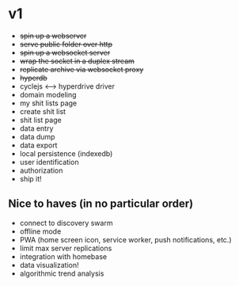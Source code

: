  # v1
  
 * ~~spin up a webserver~~
 * ~~serve public folder over http~~
 * ~~spin up a websocket server~~
 * ~~wrap the socket in a duplex stream~~
 * ~~replicate archive via websocket proxy~~
 * ~~hyperdb~~
 * cyclejs <--> hyperdrive driver
 * domain modeling
 * my shit lists page
 * create shit list
 * shit list page
 * data entry
 * data dump
 * data export
 * local persistence (indexedb)
 * user identification
 * authorization
 * ship it!

 ## Nice to haves (in no particular order)

 * connect to discovery swarm
 * offline mode
 * PWA (home screen icon, service worker, push notifications, etc.)
 * limit max server replications
 * integration with homebase
 * data visualization!
 * algorithmic trend analysis
